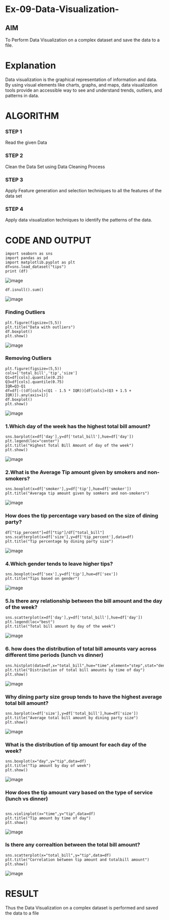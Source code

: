 # Ex-09-Data-Visualization-

## AIM
To Perform Data Visualization on a complex dataset and save the data to a file. 

# Explanation
Data visualization is the graphical representation of information and data. By using visual elements like charts, graphs, and maps, data visualization tools provide an accessible way to see and understand trends, outliers, and patterns in data.

# ALGORITHM
### STEP 1
Read the given Data
### STEP 2
Clean the Data Set using Data Cleaning Process
### STEP 3
Apply Feature generation and selection techniques to all the features of the data set
### STEP 4
Apply data visualization techniques to identify the patterns of the data.


# CODE AND OUTPUT

```
import seaborn as sns
import pandas as pd
import matplotlib.pyplot as plt
df=sns.load_dataset("tips")
print (df)
```
![image](https://github.com/madhi43/ODD2023-Datascience-Ex-09/assets/103943383/15f31b41-5455-419f-98d4-0e0bc9a13826)


```
df.isnull().sum()
```
![image](https://github.com/madhi43/ODD2023-Datascience-Ex-09/assets/103943383/c35a5889-bb0a-439b-a1e0-3088ffd4c201)


### Finding Outliers
```
plt.figure(figsize=(5,5))
plt.title("Data with outliers")
df.boxplot()
plt.show()
```
![image](https://github.com/madhi43/ODD2023-Datascience-Ex-09/assets/103943383/8fb92778-e70f-4cda-a1ae-d315bcc01c72)


### Removing Outliers
```
plt.figure(figsize=(5,5))
cols=['total_bill','tip','size']
Q1=df[cols].quantile(0.25)
Q3=df[cols].quantile(0.75)
IQR=Q3-Q1
df=df[-((df[cols]<(Q1 - 1.5 * IQR))[df[cols]>(Q3 + 1.5 + IQR)]).any(axis=1)]
df.boxplot()
plt.show()
```
![image](https://github.com/madhi43/ODD2023-Datascience-Ex-09/assets/103943383/3aeeff96-e01f-4b51-99ec-6d6907ffe7e8)


### 1.Which day of the week has the highest total bill amount?
```
sns.barplot(x=df['day'],y=df['total_bill'],hue=df['day'])
plt.legend(loc="center")
plt.title("Highest Total Bill Amount of day of the week")
plt.show()
```

![image](https://github.com/madhi43/ODD2023-Datascience-Ex-09/assets/103943383/a7212447-f300-49da-8d18-82d0fa2b93cf)



### 2.What is the Average Tip amount given by smokers and non-smokers?
```
sns.boxplot(x=df['smoker'],y=df['tip'],hue=df['smoker'])
plt.title("Averaga tip amount given by somkers and non-smokers")
```
![image](https://github.com/madhi43/ODD2023-Datascience-Ex-09/assets/103943383/e2dd0152-8a19-4713-afae-e5b6a0190b45)


### How does the tip percentage vary based on the size of dining party?
```
df["tip_percent"]=df["tip"]/df["total_bill"]
sns.scatterplot(x=df['size'],y=df['tip_percent'],data=df)
plt.title("Tip percentage by dining party size")
```
![image](https://github.com/madhi43/ODD2023-Datascience-Ex-09/assets/103943383/9d698209-6f64-4b4b-b2de-a8eecb5632e5)




### 4.Which gender tends to leave higher tips?
```
sns.boxplot(x=df['sex'],y=df['tip'],hue=df['sex'])
plt.title("Tips based on gender")
```
![image](https://github.com/madhi43/ODD2023-Datascience-Ex-09/assets/103943383/cd8af189-1b83-4b6c-879a-641af11854ea)

### 5.Is there any relationship between the bill amount and the day of the week?
```
sns.scatterplot(x=df['day'],y=df['total_bill'],hue=df['day'])
plt.legend(loc="best")
plt.title("Total bill amount by day of the week")
```
![image](https://github.com/madhi43/ODD2023-Datascience-Ex-09/assets/103943383/6d6587ca-0820-4ebe-be58-cee7141c8cd4)


### 6. how does the distribution of total bill amounts vary across different time periods (lunch vs dinner)

```
sns.histplot(data=df,x="total_bill",hue="time",element="step",stat="density")
plt.title("Distribution of total bill amounts by time of day")
plt.show()
```
![image](https://github.com/madhi43/ODD2023-Datascience-Ex-09/assets/103943383/8b35a9bc-a258-4e40-bd90-a7e051beec2f)


### Why dining party size group tends to have the highest average total bill amount?
```
sns.barplot(x=df['size'],y=df['total_bill'],hue=df['size'])
plt.title("Average total bill amount by dining party size")
plt.show()
```
![image](https://github.com/madhi43/ODD2023-Datascience-Ex-09/assets/103943383/832900c4-dab1-49ef-bdf9-fb5f502c0d2a)


### What is the distribution of tip amount for each day of the week?
```
sns.boxplot(x="day",y="tip",data=df)
plt.title("Tip amount by day of week")
plt.show()
```
![image](https://github.com/madhi43/ODD2023-Datascience-Ex-09/assets/103943383/b58de83c-1d7a-4a51-ae49-0425f607152c)


### How does the tip amount vary based on the type of service (lunch vs dinner)
```

sns.violinplot(x="time",y="tip",data=df)
plt.title("Tip amount by time of day")
plt.show()
```
![image](https://github.com/madhi43/ODD2023-Datascience-Ex-09/assets/103943383/9a8c5a51-737b-48dc-ad3e-a1b91e151a1d)

### Is there any correaltion between the total bill amount?
```
sns.scatterplot(x="total_bill",y="tip",data=df)
plt.title("Correlation between tip amount and totalbill amount")
plt.show()
```
![image](https://github.com/madhi43/ODD2023-Datascience-Ex-09/assets/103943383/a78f2b0a-0710-490a-a5da-2ff765b94ee6)


# RESULT

Thus the Data Visualization on a complex dataset is performed and saved the data to a file


